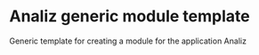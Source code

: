 # Analiz generic module template

Generic template for creating a module for the application Analiz
